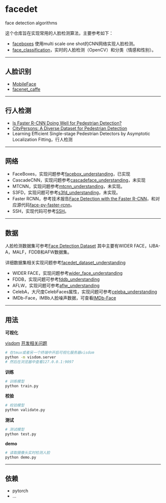 # facedet

face detection algorithms

这个仓库旨在实现常用的人脸检测算法，主要参考如下：
- [faceboxes](https://github.com/lxg2015/faceboxes) 使用multi scale one shot的CNN网络实现人脸检测。
- [face_classification](https://github.com/oarriaga/face_classification)，实时的人脸检测（OpenCV）和分类（情感和性别）。

---
## 人脸识别

- [MobileFace](https://github.com/becauseofAI/MobileFace)
- [facenet_caffe](https://github.com/lippman1125/facenet_caffe)

---
## 行人检测

- [Is Faster R-CNN Doing Well for Pedestrian Detection?](https://arxiv.org/abs/1607.07032)
- [CityPersons: A Diverse Dataset for Pedestrian Detection](https://arxiv.org/abs/1702.05693)
- Learning Efficient Single-stage Pedestrian Detectors by Asymptotic Localization Fitting，行人检测

---
## 网络

- FaceBoxes，实现问题参考[facebox_understanding](./doc/facebox_understanding.md)，已实现
- CascadeCNN，实现问题参考[cascadeface_understanding](./doc/cascadeface_understanding.md)，未实现
- MTCNN，实现问题参考[mtcnn_understanding](./doc/mtcnn_understanding.md)，未实现。
- S3FD，实现问题可参考[s3fd_understanding](./doc/s3d_understanding.md)，未实现。
- Faster RCNN，参考技术报告[Face Detection with the Faster R-CNN](https://arxiv.org/abs/1606.03473)，和对应源代码[face-py-faster-rcnn](https://github.com/playerkk/face-py-faster-rcnn)。
- SSH，实现代码可参考[SSH](https://github.com/mahyarnajibi/SSH)。


---
## 数据

人脸检测数据集可参考[Face Detection Dataset](https://xuchong.github.io/dataset/facedetection/2016/08/22/face-detetion-dataset.html) 其中主要有WIDER FACE，IJBA-A，MALF，FDDB和AFW数据集。

详细数据集相关实现问题参考[facedet_dataset_understanding](./doc/facedet_dataset_understanding.md)

- WIDER FACE，实现问题参考[wider_face_understanding](./doc/wider_face_understanding.md)
- FDDB，实现问题可参考[fddb_understanding](./doc/fddb_understanding.md)
- AFLW，实现问题可参考[aflw_understanding](./doc/aflw_understanding.md)
- CelebA，大尺度CelebFaces属性，实现问题可参考[celeba_understanding](./doc/celeba_understanding.md)
- IMDb-Face，IMBb人脸噪声数据，可查看[IMDb-Face](https://github.com/fwang91/IMDb-Face)


---
## 用法

**可视化**

[visdom](https://github.com/facebookresearch/visdom)
[开发相关问题](doc/visdom_problem.md)

```bash
# 在tmux或者另一个终端中开启可视化服务器visdom
python -m visdom.server
# 然后在浏览器中查看127.0.0.1:9097
```

**训练**
```bash
# 训练模型
python train.py
```

**校验**
```bash
# 校验模型
python validate.py
```

**测试**
```bash
# 测试模型
python test.py
```

**demo**
```bash
# 读取摄像头实时检测人脸
python demo.py
```

---
## 依赖

- pytorch
- ...
